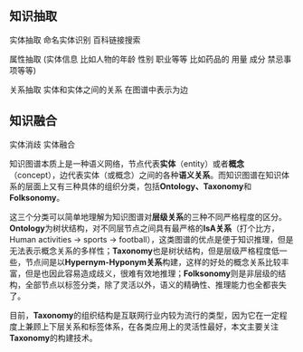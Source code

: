 ## 知识抽取

实体抽取 命名实体识别 百科链接搜索

属性抽取 (实体信息 比如人物的年龄 性别 职业等等 比如药品的 用量 成分 禁忌事项等等) 

关系抽取 实体和实体之间的关系 在图谱中表示为边

## 知识融合

实体消歧 实体融合

知识图谱本质上是一种语义网络，节点代表**实体**（entity）或者**概念**（concept），边代表实体（或概念）之间的各种**语义关系**。而知识图谱在知识体系的层面上又有三种具体的组织分类，包括**Ontology、Taxonomy**和**Folksonomy**。

这三个分类可以简单地理解为知识图谱对**层级关系**的三种不同严格程度的区分。**Ontology**为树状结构，对不同层节点之间具有最严格的**IsA关系**（打个比方，Human activities -> sports -> football），这类图谱的优点是便于知识推理，但是无法表示概念关系的多样性；**Taxonomy**也是树状结构，但是层级严格程度低一些，节点间是以**Hypernym-Hyponym关系**构建，这样的好处的概念关系比较丰富，但是也因此容易造成歧义，很难有效地推理；**Folksonomy**则是非层级的结构，全部节点以标签分类，除了灵活以外，语义的精确性、推理能力也全都丧失了。

目前，**Taxonomy**的组织结构是互联网行业内较为流行的类型，因为它在一定程度上兼顾上下层关系和标签体系，在各类应用上的灵活性最好，本文主要关注**Taxonomy**的构建技术。

